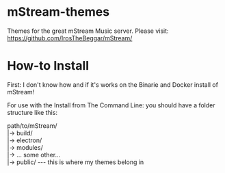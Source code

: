 # mStream-themes
Themes for the great mStream Music server.
Please visit: https://github.com/IrosTheBeggar/mStream/

# How-to Install
First: I don't know how and if it's works on the Binarie and Docker install of mStream!

For use with the Install from The Command Line:
you should have a folder structure like this:

path/to/mStream/<br/>
                |-> build/<br/>
                |-> electron/<br/>
                |-> modules/<br/>
                |-> ... some other...<br/>
                |-> public/ --- this is where my themes belong in
